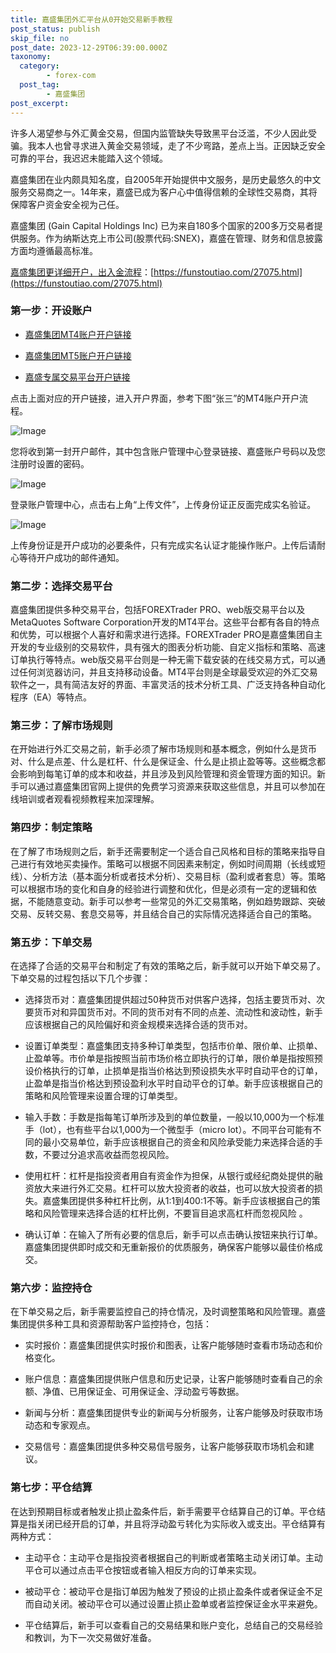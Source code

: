 ```yaml
---
title: 嘉盛集团外汇平台从0开始交易新手教程
post_status: publish
skip_file: no
post_date: 2023-12-29T06:39:00.000Z
taxonomy:
  category:
        - forex-com
  post_tag:
        - 嘉盛集团
post_excerpt: 
---
```

许多人渴望参与外汇黄金交易，但国内监管缺失导致黑平台泛滥，不少人因此受骗。我本人也曾寻求进入黄金交易领域，走了不少弯路，差点上当。正因缺乏安全可靠的平台，我迟迟未能踏入这个领域。

嘉盛集团在业内颇具知名度，自2005年开始提供中文服务，是历史最悠久的中文服务交易商之一。14年来，嘉盛已成为客户心中值得信赖的全球性交易商，其将保障客户资金安全视为己任。

嘉盛集团 (Gain Capital Holdings Inc) 已为来自180多个国家的200多万交易者提供服务。作为纳斯达克上市公司(股票代码:SNEX)，嘉盛在管理、财务和信息披露方面均遵循最高标准。

[嘉盛集团更详细开户，出入金流程](https://funstoutiao.com/27075.html)：[https://funstoutiao.com/27075.html](https://funstoutiao.com/27075.html)

### 第一步：开设账户

* [嘉盛集团MT4账户开户链接](https://s.ssgg.net/jsmt4)

* [嘉盛集团MT5账户开户链接](https://s.ssgg.net/jsmt5)

* [嘉盛专属交易平台开户链接](https://s.ssgg.net/js)

点击上面对应的开户链接，进入开户界面，参考下图“张三”的MT4账户开户流程。

![Image](https://prod-files-secure.s3.us-west-2.amazonaws.com/39ed1227-6d7d-4570-be36-9ccd4a2c4241/7a167aea-686b-400d-af59-4e18eb607a40/640.png?X-Amz-Algorithm=AWS4-HMAC-SHA256&X-Amz-Content-Sha256=UNSIGNED-PAYLOAD&X-Amz-Credential=ASIAZI2LB466UTKOX4ZA%2F20250801%2Fus-west-2%2Fs3%2Faws4_request&X-Amz-Date=20250801T161311Z&X-Amz-Expires=3600&X-Amz-Security-Token=IQoJb3JpZ2luX2VjEMj%2F%2F%2F%2F%2F%2F%2F%2F%2F%2FwEaCXVzLXdlc3QtMiJHMEUCIQDXcJs94ysu8SBN0PGvDJ1GoWJg9i%2B65%2FsHQFlQiEf9TQIgXmwUt9usmFRpBF7FeTjTG2n%2FaDMM23%2BnVZxlU1OYiUwqiAQI8f%2F%2F%2F%2F%2F%2F%2F%2F%2F%2FARAAGgw2Mzc0MjMxODM4MDUiDBxQn0bTiZWs1M1sByrcA7dp5xL8XA%2FRAUQHANL%2B41zUitWVnGbWIwT9K27Nt7O8myUfjSSShdQzdMrNKEKikA1hoJXl8uwtYO%2BpckXy50Y50Ar7uP11JgvLNvDd7OD%2FR%2FvxnUYCbKtxABuGcEmwh7fqTqZ5yOX0yvrQyYd9UYXjKiaiXGx2fZ7bq4nrm%2BGX2i%2F4wI80i2JxtpjDB3udbUHmYsszxFMphHK42%2F2%2FhRcSi5Y86eySTCi6Ph1KCm6sb%2B%2B0wzPoyx4eqXf7c78uUT5uEOPgth%2FZY8dwHoIZn6lUPCil3cQMCf8TGDB5FuW3aRDTBm01CPaw3d8mSBU9Ui9RyvD5LT%2FrSWpmDIrLtln%2BGrJx%2BMVNS5YDixeL33dZOCNJ28Buit8jj584hCJjgKQpYngIDRNmld27EqptaqAulZbHqK3jLWWWiqhvMIi0%2FFSAH%2BQl5IbAHDVvGMxGKnJ%2FSnKj%2Bn1ptuOiZd%2FStjh7YsHvqqjUY%2FrnAbjkQK00gPNi2CNjNV9y7xWW4s0lTDWmqhf5iNRHGjDLXyicZrDWU8yVLWGF35dVQmutucflHvmDv%2FOJbhkn6qN3Ceww%2F2tWOnN%2Fyv7s7KhiLPZC4n8BNvtwz2Rzt8IF7m4lWkIPIe425jRZCJqdc73xMMG7s8QGOqUBMjvKw6omtRe0M7URTJkeXSRcc5oyzH0gJFJpJskVI8AAVfhcN61MbJYyw3XCeUC1JrzU%2BugX2CuhJUFnm0ZbuNec9H%2Fn%2FvdKyADtxgR5n5zx8mU%2F%2BHMosa9dqZ5dQCVxCHPXmzhKv1Xo3d2S7X%2FsO%2BX8eydU4N%2BcDVHeP6xymKZpI%2F9azAncgWCYvpZmU9Mef7icb8McLBXhu6mj7WTdya4nK%2BCb&X-Amz-Signature=d239df63bae1321224082770eefd3f33565e88528516900e939d0adaae6838eb&X-Amz-SignedHeaders=host&x-amz-checksum-mode=ENABLED&x-id=GetObject)

您将收到第一封开户邮件，其中包含账户管理中心登录链接、嘉盛账户号码以及您注册时设置的密码。

![Image](https://prod-files-secure.s3.us-west-2.amazonaws.com/39ed1227-6d7d-4570-be36-9ccd4a2c4241/eaa1c6b3-2877-4284-a0e1-530e222c27fb/image.png?X-Amz-Algorithm=AWS4-HMAC-SHA256&X-Amz-Content-Sha256=UNSIGNED-PAYLOAD&X-Amz-Credential=ASIAZI2LB466UTKOX4ZA%2F20250801%2Fus-west-2%2Fs3%2Faws4_request&X-Amz-Date=20250801T161311Z&X-Amz-Expires=3600&X-Amz-Security-Token=IQoJb3JpZ2luX2VjEMj%2F%2F%2F%2F%2F%2F%2F%2F%2F%2FwEaCXVzLXdlc3QtMiJHMEUCIQDXcJs94ysu8SBN0PGvDJ1GoWJg9i%2B65%2FsHQFlQiEf9TQIgXmwUt9usmFRpBF7FeTjTG2n%2FaDMM23%2BnVZxlU1OYiUwqiAQI8f%2F%2F%2F%2F%2F%2F%2F%2F%2F%2FARAAGgw2Mzc0MjMxODM4MDUiDBxQn0bTiZWs1M1sByrcA7dp5xL8XA%2FRAUQHANL%2B41zUitWVnGbWIwT9K27Nt7O8myUfjSSShdQzdMrNKEKikA1hoJXl8uwtYO%2BpckXy50Y50Ar7uP11JgvLNvDd7OD%2FR%2FvxnUYCbKtxABuGcEmwh7fqTqZ5yOX0yvrQyYd9UYXjKiaiXGx2fZ7bq4nrm%2BGX2i%2F4wI80i2JxtpjDB3udbUHmYsszxFMphHK42%2F2%2FhRcSi5Y86eySTCi6Ph1KCm6sb%2B%2B0wzPoyx4eqXf7c78uUT5uEOPgth%2FZY8dwHoIZn6lUPCil3cQMCf8TGDB5FuW3aRDTBm01CPaw3d8mSBU9Ui9RyvD5LT%2FrSWpmDIrLtln%2BGrJx%2BMVNS5YDixeL33dZOCNJ28Buit8jj584hCJjgKQpYngIDRNmld27EqptaqAulZbHqK3jLWWWiqhvMIi0%2FFSAH%2BQl5IbAHDVvGMxGKnJ%2FSnKj%2Bn1ptuOiZd%2FStjh7YsHvqqjUY%2FrnAbjkQK00gPNi2CNjNV9y7xWW4s0lTDWmqhf5iNRHGjDLXyicZrDWU8yVLWGF35dVQmutucflHvmDv%2FOJbhkn6qN3Ceww%2F2tWOnN%2Fyv7s7KhiLPZC4n8BNvtwz2Rzt8IF7m4lWkIPIe425jRZCJqdc73xMMG7s8QGOqUBMjvKw6omtRe0M7URTJkeXSRcc5oyzH0gJFJpJskVI8AAVfhcN61MbJYyw3XCeUC1JrzU%2BugX2CuhJUFnm0ZbuNec9H%2Fn%2FvdKyADtxgR5n5zx8mU%2F%2BHMosa9dqZ5dQCVxCHPXmzhKv1Xo3d2S7X%2FsO%2BX8eydU4N%2BcDVHeP6xymKZpI%2F9azAncgWCYvpZmU9Mef7icb8McLBXhu6mj7WTdya4nK%2BCb&X-Amz-Signature=2700eae31c9c11b156476a52f7ea45640b649c5bb1be0353fffee9e152102f53&X-Amz-SignedHeaders=host&x-amz-checksum-mode=ENABLED&x-id=GetObject)

登录账户管理中心，点击右上角“上传文件”，上传身份证正反面完成实名验证。

![Image](https://prod-files-secure.s3.us-west-2.amazonaws.com/39ed1227-6d7d-4570-be36-9ccd4a2c4241/54090639-09fc-46b4-a135-e0289f707147/image.png?X-Amz-Algorithm=AWS4-HMAC-SHA256&X-Amz-Content-Sha256=UNSIGNED-PAYLOAD&X-Amz-Credential=ASIAZI2LB466UTKOX4ZA%2F20250801%2Fus-west-2%2Fs3%2Faws4_request&X-Amz-Date=20250801T161311Z&X-Amz-Expires=3600&X-Amz-Security-Token=IQoJb3JpZ2luX2VjEMj%2F%2F%2F%2F%2F%2F%2F%2F%2F%2FwEaCXVzLXdlc3QtMiJHMEUCIQDXcJs94ysu8SBN0PGvDJ1GoWJg9i%2B65%2FsHQFlQiEf9TQIgXmwUt9usmFRpBF7FeTjTG2n%2FaDMM23%2BnVZxlU1OYiUwqiAQI8f%2F%2F%2F%2F%2F%2F%2F%2F%2F%2FARAAGgw2Mzc0MjMxODM4MDUiDBxQn0bTiZWs1M1sByrcA7dp5xL8XA%2FRAUQHANL%2B41zUitWVnGbWIwT9K27Nt7O8myUfjSSShdQzdMrNKEKikA1hoJXl8uwtYO%2BpckXy50Y50Ar7uP11JgvLNvDd7OD%2FR%2FvxnUYCbKtxABuGcEmwh7fqTqZ5yOX0yvrQyYd9UYXjKiaiXGx2fZ7bq4nrm%2BGX2i%2F4wI80i2JxtpjDB3udbUHmYsszxFMphHK42%2F2%2FhRcSi5Y86eySTCi6Ph1KCm6sb%2B%2B0wzPoyx4eqXf7c78uUT5uEOPgth%2FZY8dwHoIZn6lUPCil3cQMCf8TGDB5FuW3aRDTBm01CPaw3d8mSBU9Ui9RyvD5LT%2FrSWpmDIrLtln%2BGrJx%2BMVNS5YDixeL33dZOCNJ28Buit8jj584hCJjgKQpYngIDRNmld27EqptaqAulZbHqK3jLWWWiqhvMIi0%2FFSAH%2BQl5IbAHDVvGMxGKnJ%2FSnKj%2Bn1ptuOiZd%2FStjh7YsHvqqjUY%2FrnAbjkQK00gPNi2CNjNV9y7xWW4s0lTDWmqhf5iNRHGjDLXyicZrDWU8yVLWGF35dVQmutucflHvmDv%2FOJbhkn6qN3Ceww%2F2tWOnN%2Fyv7s7KhiLPZC4n8BNvtwz2Rzt8IF7m4lWkIPIe425jRZCJqdc73xMMG7s8QGOqUBMjvKw6omtRe0M7URTJkeXSRcc5oyzH0gJFJpJskVI8AAVfhcN61MbJYyw3XCeUC1JrzU%2BugX2CuhJUFnm0ZbuNec9H%2Fn%2FvdKyADtxgR5n5zx8mU%2F%2BHMosa9dqZ5dQCVxCHPXmzhKv1Xo3d2S7X%2FsO%2BX8eydU4N%2BcDVHeP6xymKZpI%2F9azAncgWCYvpZmU9Mef7icb8McLBXhu6mj7WTdya4nK%2BCb&X-Amz-Signature=d3d1feeca582901d8505eecd35b3254f41ee1e8be75ebc40fc24b42add88891a&X-Amz-SignedHeaders=host&x-amz-checksum-mode=ENABLED&x-id=GetObject)

上传身份证是开户成功的必要条件，只有完成实名认证才能操作账户。上传后请耐心等待开户成功的邮件通知。

### 第二步：选择交易平台

嘉盛集团提供多种交易平台，包括FOREXTrader PRO、web版交易平台以及MetaQuotes Software Corporation开发的MT4平台。这些平台都有各自的特点和优势，可以根据个人喜好和需求进行选择。FOREXTrader PRO是嘉盛集团自主开发的专业级别的交易软件，具有强大的图表分析功能、自定义指标和策略、高速订单执行等特点。web版交易平台则是一种无需下载安装的在线交易方式，可以通过任何浏览器访问，并且支持移动设备。MT4平台则是全球最受欢迎的外汇交易软件之一，具有简洁友好的界面、丰富灵活的技术分析工具、广泛支持各种自动化程序（EA）等特点。

### 第三步：了解市场规则

在开始进行外汇交易之前，新手必须了解市场规则和基本概念，例如什么是货币对、什么是点差、什么是杠杆、什么是保证金、什么是止损止盈等等。这些概念都会影响到每笔订单的成本和收益，并且涉及到风险管理和资金管理方面的知识。新手可以通过嘉盛集团官网上提供的免费学习资源来获取这些信息，并且可以参加在线培训或者观看视频教程来加深理解。

### 第四步：制定策略

在了解了市场规则之后，新手还需要制定一个适合自己风格和目标的策略来指导自己进行有效地买卖操作。策略可以根据不同因素来制定，例如时间周期（长线或短线）、分析方法（基本面分析或者技术分析）、交易目标（盈利或者套息）等。策略可以根据市场的变化和自身的经验进行调整和优化，但是必须有一定的逻辑和依据，不能随意变动。新手可以参考一些常见的外汇交易策略，例如趋势跟踪、突破交易、反转交易、套息交易等，并且结合自己的实际情况选择适合自己的策略。

### 第五步：下单交易

在选择了合适的交易平台和制定了有效的策略之后，新手就可以开始下单交易了。下单交易的过程包括以下几个步骤：

* 选择货币对：嘉盛集团提供超过50种货币对供客户选择，包括主要货币对、次要货币对和异国货币对。不同的货币对有不同的点差、流动性和波动性，新手应该根据自己的风险偏好和资金规模来选择合适的货币对。

* 设置订单类型：嘉盛集团支持多种订单类型，包括市价单、限价单、止损单、止盈单等。市价单是指按照当前市场价格立即执行的订单，限价单是指按照预设价格执行的订单，止损单是指当价格达到预设损失水平时自动平仓的订单，止盈单是指当价格达到预设盈利水平时自动平仓的订单。新手应该根据自己的策略和风险管理来设置合理的订单类型。

* 输入手数：手数是指每笔订单所涉及到的单位数量，一般以10,000为一个标准手（lot），也有些平台以1,000为一个微型手（micro lot）。不同平台可能有不同的最小交易单位，新手应该根据自己的资金和风险承受能力来选择合适的手数，不要过分追求高收益而忽视风险。

* 使用杠杆：杠杆是指投资者用自有资金作为担保，从银行或经纪商处提供的融资放大来进行外汇交易。杠杆可以放大投资者的收益，也可以放大投资者的损失。嘉盛集团提供多种杠杆比例，从1:1到400:1不等。新手应该根据自己的策略和风险管理来选择合适的杠杆比例，不要盲目追求高杠杆而忽视风险 。

* 确认订单：在输入了所有必要的信息后，新手可以点击确认按钮来执行订单。嘉盛集团提供即时成交和无重新报价的优质服务，确保客户能够以最佳价格成交。

### 第六步：监控持仓

在下单交易之后，新手需要监控自己的持仓情况，及时调整策略和风险管理。嘉盛集团提供多种工具和资源帮助客户监控持仓，包括：

* 实时报价：嘉盛集团提供实时报价和图表，让客户能够随时查看市场动态和价格变化。

* 账户信息：嘉盛集团提供账户信息和历史记录，让客户能够随时查看自己的余额、净值、已用保证金、可用保证金、浮动盈亏等数据。

* 新闻与分析：嘉盛集团提供专业的新闻与分析服务，让客户能够及时获取市场动态和专家观点。

* 交易信号：嘉盛集团提供多种交易信号服务，让客户能够获取市场机会和建议。

### 第七步：平仓结算

在达到预期目标或者触发止损止盈条件后，新手需要平仓结算自己的订单。平仓结算是指关闭已经开启的订单，并且将浮动盈亏转化为实际收入或支出。平仓结算有两种方式：

* 主动平仓：主动平仓是指投资者根据自己的判断或者策略主动关闭订单。主动平仓可以通过点击平仓按钮或者输入相反方向的订单来实现。

* 被动平仓：被动平仓是指订单因为触发了预设的止损止盈条件或者保证金不足而自动关闭。被动平仓可以通过设置止损止盈单或者监控保证金水平来避免。

* 平仓结算后，新手可以查看自己的交易结果和账户变化，总结自己的交易经验和教训，为下一次交易做好准备。